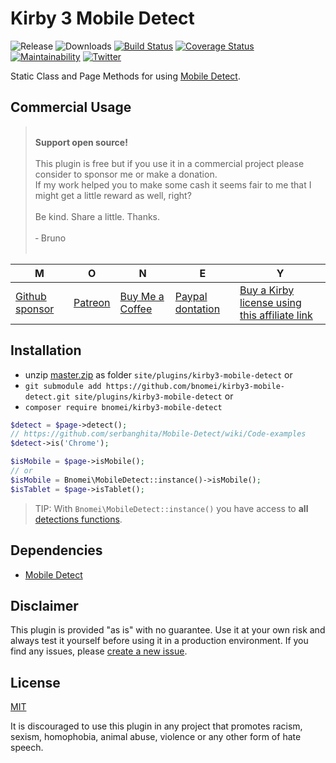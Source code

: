 # Kirby 3 Mobile Detect

![Release](https://flat.badgen.net/packagist/v/bnomei/kirby3-mobile-detect?color=ae81ff)
![Downloads](https://flat.badgen.net/packagist/dt/bnomei/kirby3-mobile-detect?color=272822)
[![Build Status](https://flat.badgen.net/travis/bnomei/kirby3-mobile-detect)](https://travis-ci.com/bnomei/kirby3-mobile-detect)
[![Coverage Status](https://flat.badgen.net/coveralls/c/github/bnomei/kirby3-mobile-detect)](https://coveralls.io/github/bnomei/kirby3-mobile-detect) 
[![Maintainability](https://flat.badgen.net/codeclimate/maintainability/bnomei/kirby3-mobile-detect)](https://codeclimate.com/github/bnomei/kirby3-monbile-detect) 
[![Twitter](https://flat.badgen.net/badge/twitter/bnomei?color=66d9ef)](https://twitter.com/bnomei)

Static Class and Page Methods for using [Mobile Detect](https://github.com/serbanghita/).

## Commercial Usage

> <br>
> <b>Support open source!</b><br><br>
> This plugin is free but if you use it in a commercial project please consider to sponsor me or make a donation.<br>
> If my work helped you to make some cash it seems fair to me that I might get a little reward as well, right?<br><br>
> Be kind. Share a little. Thanks.<br><br>
> &dash; Bruno<br>
> &nbsp; 

| M | O | N | E | Y |
|---|----|---|---|---|
| [Github sponsor](https://github.com/sponsors/bnomei) | [Patreon](https://patreon.com/bnomei) | [Buy Me a Coffee](https://buymeacoff.ee/bnomei) | [Paypal dontation](https://www.paypal.me/bnomei/15) | [Buy a Kirby license using this affiliate link](https://a.paddle.com/v2/click/1129/35731?link=1170) |

## Installation

- unzip [master.zip](https://github.com/bnomei/kirby3-mobile-detect/archive/master.zip) as folder `site/plugins/kirby3-mobile-detect` or
- `git submodule add https://github.com/bnomei/kirby3-mobile-detect.git site/plugins/kirby3-mobile-detect` or
- `composer require bnomei/kirby3-mobile-detect`

```php
$detect = $page->detect();
// https://github.com/serbanghita/Mobile-Detect/wiki/Code-examples
$detect->is('Chrome');

$isMobile = $page->isMobile();
// or
$isMobile = Bnomei\MobileDetect::instance()->isMobile();
$isTablet = $page->isTablet();
```

> TIP: With `Bnomei\MobileDetect::instance()` you have access to **all** [detections functions](https://github.com/serbanghita/Mobile-Detect/wiki/Code-examples).

## Dependencies

- [Mobile Detect](https://github.com/serbanghita/)

## Disclaimer

This plugin is provided "as is" with no guarantee. Use it at your own risk and always test it yourself before using it in a production environment. If you find any issues, please [create a new issue](https://github.com/bnomei/kirby3-mobile-detect/issues/new).

## License

[MIT](https://opensource.org/licenses/MIT)

It is discouraged to use this plugin in any project that promotes racism, sexism, homophobia, animal abuse, violence or any other form of hate speech.
